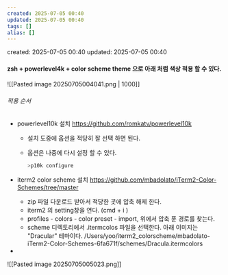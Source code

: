 ```yaml
---
created: 2025-07-05 00:40
updated: 2025-07-05 00:40
tags: []
alias: []
---
```


created: 2025-07-05 00:40
updated: 2025-07-05 00:40

#### zsh + powerlevel4k + color scheme theme 으로 아래 처럼 색상 적용 할 수 있다.


![[Pasted image 20250705004041.png | 1000]]


###### 적용 순서
- powerlevel10k 설치  https://github.com/romkatv/powerlevel10k
	- 설치 도중에 옵션을 적당히 잘 선택 하면 된다. 
	- 옵션은 나중에 다시 설정 할 수 있다. 
	
		```bash
		>p10k configure
		```


- iterm2 color scheme 설치  https://github.com/mbadolato/iTerm2-Color-Schemes/tree/master
	- zip 파일 다운로드 받아서 적당한 곳에 압축 해제 한다.
	- iterm2 의 setting창을 연다. (cmd + i )
	- profiles - colors - color preset - import, 위에서 압축 푼 경로를 찾는다.
	- scheme 디렉토리에서 .itermcolos 파일을 선택한다. 아래 이미지는 "Dracular" 테마이다.
	/Users/yoo/iterm2_colorscheme/mbadolato-iTerm2-Color-Schemes-6fa671f/schemes/Dracula.itermcolors
- 
	

   ![[Pasted image 20250705005023.png]]
